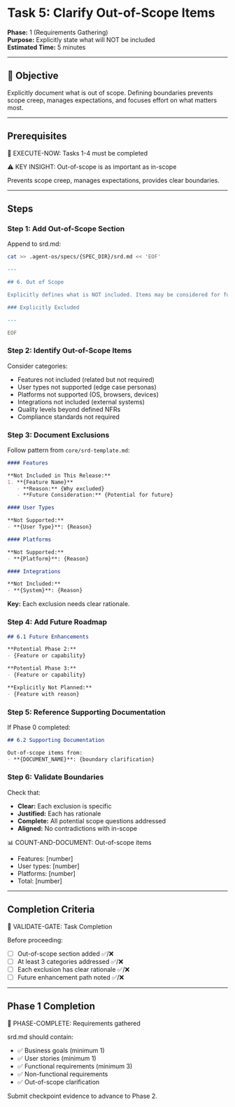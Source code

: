 # Task 5: Clarify Out-of-Scope Items

**Phase:** 1 (Requirements Gathering)  
**Purpose:** Explicitly state what will NOT be included  
**Estimated Time:** 5 minutes

---

## 🎯 Objective

Explicitly document what is out of scope. Defining boundaries prevents scope creep, manages expectations, and focuses effort on what matters most.

---

## Prerequisites

🛑 EXECUTE-NOW: Tasks 1-4 must be completed

⚠️ KEY INSIGHT: Out-of-scope is as important as in-scope

Prevents scope creep, manages expectations, provides clear boundaries.

---

## Steps

### Step 1: Add Out-of-Scope Section

Append to srd.md:

```bash
cat >> .agent-os/specs/{SPEC_DIR}/srd.md << 'EOF'

---

## 6. Out of Scope

Explicitly defines what is NOT included. Items may be considered for future phases.

### Explicitly Excluded

---

EOF
```

### Step 2: Identify Out-of-Scope Items

Consider categories:
- Features not included (related but not required)
- User types not supported (edge case personas)
- Platforms not supported (OS, browsers, devices)
- Integrations not included (external systems)
- Quality levels beyond defined NFRs
- Compliance standards not required

### Step 3: Document Exclusions

Follow pattern from `core/srd-template.md`:

```markdown
#### Features

**Not Included in This Release:**
1. **{Feature Name}**
   - **Reason:** {Why excluded}
   - **Future Consideration:** {Potential for future}

#### User Types

**Not Supported:**
- **{User Type}**: {Reason}

#### Platforms

**Not Supported:**
- **{Platform}**: {Reason}

#### Integrations

**Not Included:**
- **{System}**: {Reason}
```

**Key:** Each exclusion needs clear rationale.

### Step 4: Add Future Roadmap

```markdown
## 6.1 Future Enhancements

**Potential Phase 2:**
- {Feature or capability}

**Potential Phase 3:**
- {Feature or capability}

**Explicitly Not Planned:**
- {Feature with reason}
```

### Step 5: Reference Supporting Documentation

If Phase 0 completed:

```markdown
## 6.2 Supporting Documentation

Out-of-scope items from:
- **{DOCUMENT_NAME}**: {boundary clarification}
```

### Step 6: Validate Boundaries

Check that:
- **Clear:** Each exclusion is specific
- **Justified:** Each has rationale
- **Complete:** All potential scope questions addressed
- **Aligned:** No contradictions with in-scope

📊 COUNT-AND-DOCUMENT: Out-of-scope items
- Features: [number]
- User types: [number]
- Platforms: [number]
- Total: [number]

---

## Completion Criteria

🛑 VALIDATE-GATE: Task Completion

Before proceeding:
- [ ] Out-of-scope section added ✅/❌
- [ ] At least 3 categories addressed ✅/❌
- [ ] Each exclusion has clear rationale ✅/❌
- [ ] Future enhancement path noted ✅/❌

---

## Phase 1 Completion

🎯 PHASE-COMPLETE: Requirements gathered

srd.md should contain:
- ✅ Business goals (minimum 1)
- ✅ User stories (minimum 1)
- ✅ Functional requirements (minimum 3)
- ✅ Non-functional requirements
- ✅ Out-of-scope clarification

Submit checkpoint evidence to advance to Phase 2.